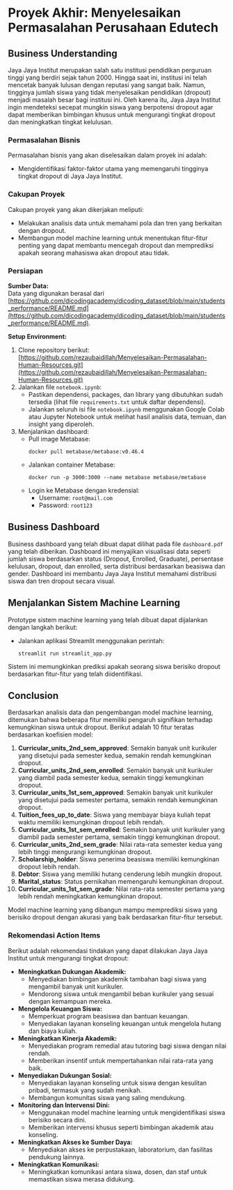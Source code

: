 # Proyek Akhir: Menyelesaikan Permasalahan Perusahaan Edutech

## Business Understanding
Jaya Jaya Institut merupakan salah satu institusi pendidikan perguruan tinggi yang berdiri sejak tahun 2000. Hingga saat ini, institusi ini telah mencetak banyak lulusan dengan reputasi yang sangat baik. Namun, tingginya jumlah siswa yang tidak menyelesaikan pendidikan (dropout) menjadi masalah besar bagi institusi ini. Oleh karena itu, Jaya Jaya Institut ingin mendeteksi secepat mungkin siswa yang berpotensi dropout agar dapat memberikan bimbingan khusus untuk mengurangi tingkat dropout dan meningkatkan tingkat kelulusan.

### Permasalahan Bisnis
Permasalahan bisnis yang akan diselesaikan dalam proyek ini adalah:
- Mengidentifikasi faktor-faktor utama yang memengaruhi tingginya tingkat dropout di Jaya Jaya Institut.

### Cakupan Proyek
Cakupan proyek yang akan dikerjakan meliputi:
- Melakukan analisis data untuk memahami pola dan tren yang berkaitan dengan dropout.
- Membangun model machine learning untuk menentukan fitur-fitur penting yang dapat membantu mencegah dropout dan memprediksi apakah seorang mahasiswa akan dropout atau tidak.

### Persiapan

**Sumber Data:**  
Data yang digunakan berasal dari [https://github.com/dicodingacademy/dicoding_dataset/blob/main/students_performance/README.md](https://github.com/dicodingacademy/dicoding_dataset/blob/main/students_performance/README.md).

**Setup Environment:**  
1. Clone repository berikut:  
   [https://github.com/rezaubaidillah/Menyelesaikan-Permasalahan-Human-Resources.git](https://github.com/rezaubaidillah/Menyelesaikan-Permasalahan-Human-Resources.git)  
2. Jalankan file `notebook.ipynb`:  
   - Pastikan dependensi, packages, dan library yang dibutuhkan sudah tersedia (lihat file `requirements.txt` untuk daftar dependensi).  
   - Jalankan seluruh isi file `notebook.ipynb` menggunakan Google Colab atau Jupyter Notebook untuk melihat hasil analisis data, temuan, dan insight yang diperoleh.  
3. Menjalankan dashboard:  
   - Pull image Metabase:  
     ```
     docker pull metabase/metabase:v0.46.4
     ```  
   - Jalankan container Metabase:  
     ```
     docker run -p 3000:3000 --name metabase metabase/metabase
     ```  
   - Login ke Metabase dengan kredensial:  
     - Username: `root@mail.com`  
     - Password: `root123`

## Business Dashboard
Business dashboard yang telah dibuat dapat dilihat pada file `dashboard.pdf` yang telah diberikan. Dashboard ini menyajikan visualisasi data seperti jumlah siswa berdasarkan status (Dropout, Enrolled, Graduate), persentase kelulusan, dropout, dan enrolled, serta distribusi berdasarkan beasiswa dan gender. Dashboard ini membantu Jaya Jaya Institut memahami distribusi siswa dan tren dropout secara visual.

## Menjalankan Sistem Machine Learning
Prototype sistem machine learning yang telah dibuat dapat dijalankan dengan langkah berikut:  
- Jalankan aplikasi Streamlit menggunakan perintah:  
  ```
  streamlit run streamlit_app.py
  ```  
Sistem ini memungkinkan prediksi apakah seorang siswa berisiko dropout berdasarkan fitur-fitur yang telah diidentifikasi.

## Conclusion
Berdasarkan analisis data dan pengembangan model machine learning, ditemukan bahwa beberapa fitur memiliki pengaruh signifikan terhadap kemungkinan siswa untuk dropout. Berikut adalah 10 fitur teratas berdasarkan koefisien model:  
1. **Curricular_units_2nd_sem_approved**: Semakin banyak unit kurikuler yang disetujui pada semester kedua, semakin rendah kemungkinan dropout.  
2. **Curricular_units_2nd_sem_enrolled**: Semakin banyak unit kurikuler yang diambil pada semester kedua, semakin tinggi kemungkinan dropout.  
3. **Curricular_units_1st_sem_approved**: Semakin banyak unit kurikuler yang disetujui pada semester pertama, semakin rendah kemungkinan dropout.  
4. **Tuition_fees_up_to_date**: Siswa yang membayar biaya kuliah tepat waktu memiliki kemungkinan dropout lebih rendah.  
5. **Curricular_units_1st_sem_enrolled**: Semakin banyak unit kurikuler yang diambil pada semester pertama, semakin tinggi kemungkinan dropout.  
6. **Curricular_units_2nd_sem_grade**: Nilai rata-rata semester kedua yang lebih tinggi mengurangi kemungkinan dropout.  
7. **Scholarship_holder**: Siswa penerima beasiswa memiliki kemungkinan dropout lebih rendah.  
8. **Debtor**: Siswa yang memiliki hutang cenderung lebih mungkin dropout.  
9. **Marital_status**: Status pernikahan memengaruhi kemungkinan dropout.  
10. **Curricular_units_1st_sem_grade**: Nilai rata-rata semester pertama yang lebih rendah meningkatkan kemungkinan dropout.  

Model machine learning yang dibangun mampu memprediksi siswa yang berisiko dropout dengan akurasi yang baik berdasarkan fitur-fitur tersebut.

### Rekomendasi Action Items
Berikut adalah rekomendasi tindakan yang dapat dilakukan Jaya Jaya Institut untuk mengurangi tingkat dropout:  
- **Meningkatkan Dukungan Akademik:**  
  - Menyediakan bimbingan akademik tambahan bagi siswa yang mengambil banyak unit kurikuler.  
  - Mendorong siswa untuk mengambil beban kurikuler yang sesuai dengan kemampuan mereka.  
- **Mengelola Keuangan Siswa:**  
  - Memperkuat program beasiswa dan bantuan keuangan.  
  - Menyediakan layanan konseling keuangan untuk mengelola hutang dan biaya kuliah.  
- **Meningkatkan Kinerja Akademik:**  
  - Menyediakan program remedial atau tutoring bagi siswa dengan nilai rendah.  
  - Memberikan insentif untuk mempertahankan nilai rata-rata yang baik.  
- **Menyediakan Dukungan Sosial:**  
  - Menyediakan layanan konseling untuk siswa dengan kesulitan pribadi, termasuk yang sudah menikah.  
  - Membangun komunitas siswa yang saling mendukung.  
- **Monitoring dan Intervensi Dini:**  
  - Menggunakan model machine learning untuk mengidentifikasi siswa berisiko secara dini.  
  - Memberikan intervensi khusus seperti bimbingan akademik atau konseling.  
- **Meningkatkan Akses ke Sumber Daya:**  
  - Menyediakan akses ke perpustakaan, laboratorium, dan fasilitas pendukung lainnya.  
- **Meningkatkan Komunikasi:**  
  - Meningkatkan komunikasi antara siswa, dosen, dan staf untuk memastikan siswa merasa didukung.
